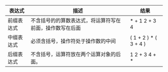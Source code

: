 |表达式|描述|结果|
|---|---|---|
|前缀表达式|不含括号的的算数表达式，将运算符写在前面，操作数写在后面|* + 1 2 + 3 4|
|中缀表达式|必须含括号，操作符处于操作数的中间|( 1 + 2 ) * ( 3 + 4 )|
|后缀表达式|不含括号，运算符放在两个运算对象的后面。|1 2 + 3 4 + *|


